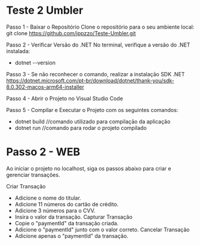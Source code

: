 # Teste 2 Umbler

Passo 1 - Baixar o Repositório
Clone o repositório para o seu ambiente local: git clone https://github.com/jppzzo/Teste-Umbler.git

Passo 2 - Verificar Versão do .NET
No terminal, verifique a versão do .NET instalada:
 - dotnet --version

Passo 3 - Se nāo reconhecer o comando, realizar a instalaçāo SDK .NET https://dotnet.microsoft.com/pt-br/download/dotnet/thank-you/sdk-8.0.302-macos-arm64-installer

Passo 4 - Abrir o Projeto no Visual Studio Code

Passo 5 - Compilar e Executar o Projeto com os seguintes comandos:
 - dotnet build //comando utilizado para compilaçāo da aplicação
 - dotnet run //comando para rodar o projeto compilado

# Passo 2 - WEB
Ao iniciar o projeto no localhost, siga os passos abaixo para criar e gerenciar transações.

Criar Transação
 - Adicione o nome do titular.
 - Adicione 11 números do cartão de crédito.
 - Adicione 3 números para o CVV.
 - Insira o valor da transação.
Capturar Transação
 - Copie o "paymentId" da transação criada.
 - Adicione o "paymentId" junto com o valor correto.
Cancelar Transação
 - Adicione apenas o "paymentId" da transação.
